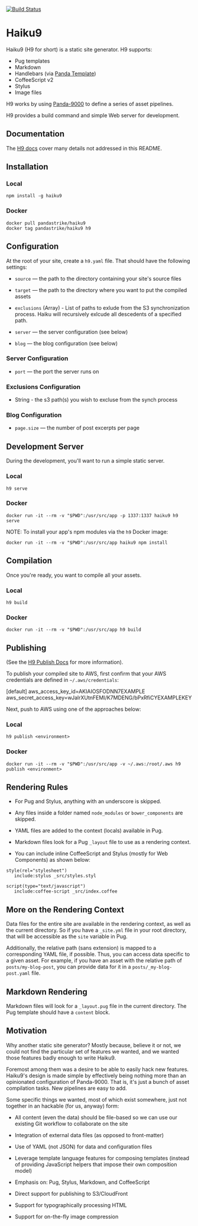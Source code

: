 [![Build Status](https://travis-ci.org/pandastrike/haiku9.svg)](https://travis-ci.org/pandastrike/haiku9)

# Haiku9

Haiku9 (H9 for short) is a static site generator. H9 supports:

* Pug templates
* Markdown
* Handlebars (via [Panda Template](https://github.com/pandastrike/panda-template))
* CoffeeScript v2
* Stylus
* Image files

H9 works by using [Panda-9000](https://github.com/pandastrike/panda-9000)
to define a series of asset pipelines.

H9 provides a build command and simple Web server for development.

## Documentation

The [H9 docs](https://www.pandastrike.com/open-source/haiku9/) cover many details not addressed in this README.

## Installation

### Local

```shell
npm install -g haiku9
```

### Docker

```shell
docker pull pandastrike/haiku9
docker tag pandastrike/haiku9 h9
```

## Configuration

At the root of your site, create a `h9.yaml` file. That should have the following settings:

- `source` — the path to the directory containing your site's source files

- `target` — the path to the directory where you want to put the compiled assets

- `exclusions` (Array) - List of paths to exlude from the S3 synchronization process. Haiku will recursively exlcude all descedents of a specified path.

- `server` — the server configuration (see below)

- `blog` — the blog configuration (see below)

### Server Configuration

- `port` — the port the server runs on

### Exclusions Configuration

- String - the s3 path(s) you wish to excluse from the synch process

### Blog Configuration

- `page.size` — the number of post excerpts per page

## Development Server

During the development, you'll want to run a simple static server.

### Local

```shell
h9 serve
```

### Docker

```shell
docker run -it --rm -v "$PWD":/usr/src/app -p 1337:1337 haiku9 h9 serve
```

NOTE: To install your app's npm modules via the `h9` Docker image:

```shell
docker run -it --rm -v "$PWD":/usr/src/app haiku9 npm install
```

## Compilation

Once you're ready, you want to compile all your assets.

### Local

```shell
h9 build
```

### Docker

```shell
docker run -it --rm -v "$PWD":/usr/src/app h9 build
```

## Publishing

(See the [H9 Publish Docs](https://www.pandastrike.com/open-source/haiku9/publish/) for more information).

To publish your compiled site to AWS, first confirm that your AWS credentials are defined in `~/.aws/credentials`:

  [default]
  aws_access_key_id=AKIAIOSFODNN7EXAMPLE
  aws_secret_access_key=wJalrXUtnFEMI/K7MDENG/bPxRfiCYEXAMPLEKEY

Next, push to AWS using one of the approaches below:

### Local

```shell
h9 publish <environment>
```

### Docker

```shell
docker run -it --rm -v "$PWD":/usr/src/app -v ~/.aws:/root/.aws h9 publish <environment>
```

## Rendering Rules

- For Pug and Stylus, anything with an underscore is skipped.

- Any files inside a folder named `node_modules` or `bower_components` are skipped.

- YAML files are added to the context (locals) available in Pug.

- Markdown files look for a Pug `_layout` file to use as a rendering context.

- You can include inline CoffeeScript and Stylus (mostly for Web Components) as shown below:

```
style(rel="stylesheet")
   include:stylus _src/styles.styl

script(type="text/javascript")
   include:coffee-script _src/index.coffee
```

## More on the Rendering Context

Data files for the entire site are available in the rendering context, as well as the current directory. So if you have a `_site.yml` file in your root directory, that will be accessible as the `site` variable in Pug.

Additionally, the relative path (sans extension) is mapped to a corresponding YAML file, if possible. Thus, you can access data specific to a given asset. For example, if you have an asset with the relative path of `posts/my-blog-post`, you can provide data for it in a `posts/_my-blog-post.yaml` file.

## Markdown Rendering

Markdown files will look for a `_layout.pug` file in the current directory. The Pug template should have a `content` block.

## Motivation

Why another static site generator? Mostly because, believe it or not, we could not find the particular set of features we wanted, and we wanted those features badly enough to write Haiku9.

Foremost among them was a desire to be able to easily hack new features. Haiku9's design is made simple by effectively being nothing more than an opinionated configuration of Panda-9000. That is, it's just a bunch of asset compilation tasks. New pipelines are easy to add.

Some specific things we wanted, most of which exist somewhere, just not together in an hackable (for us, anyway) form:

- All content (even the data) should be file-based so we can use our existing Git workflow to collaborate on the site

- Integration of external data files (as opposed to front-matter)

- Use of YAML (not JSON) for data and configuration files

- Leverage template language features for composing templates (instead of providing JavaScript helpers that impose their own composition model)

- Emphasis on: Pug, Stylus, Markdown, and CoffeeScript

- Direct support for publishing to S3/CloudFront

- Support for typographically processing HTML

- Support for on-the-fly image compression
